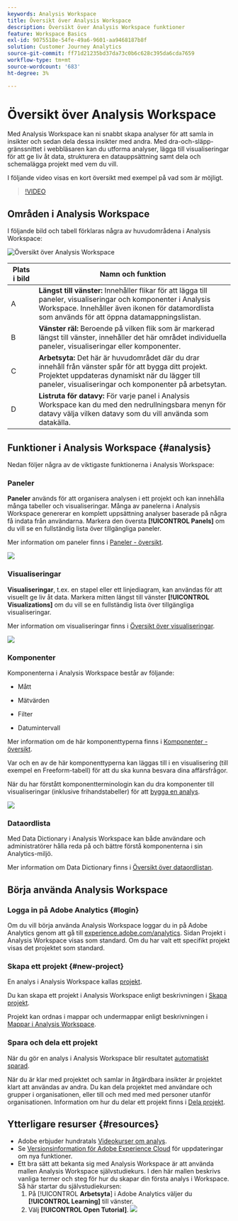 ```yaml
---
keywords: Analysis Workspace
title: Översikt över Analysis Workspace
description: Översikt över Analysis Workspace funktioner
feature: Workspace Basics
exl-id: 9075518e-54fe-49a6-9601-aa9468187b8f
solution: Customer Journey Analytics
source-git-commit: ff71d21235bd37da73c0b6c628c395da6cda7659
workflow-type: tm+mt
source-wordcount: '683'
ht-degree: 3%

---
```


# Översikt över Analysis Workspace

Med Analysis Workspace kan ni snabbt skapa analyser för att samla in insikter och sedan dela dessa insikter med andra. Med dra-och-släpp-gränssnittet i webbläsaren kan du utforma analyser, lägga till visualiseringar för att ge liv åt data, strukturera en datauppsättning samt dela och schemalägga projekt med vem du vill.

I följande video visas en kort översikt med exempel på vad som är möjligt.

>[!VIDEO](https://video.tv.adobe.com/v/26266/?quality=12)

## Områden i Analysis Workspace

I följande bild och tabell förklaras några av huvudområdena i Analysis Workspace:

![Översikt över Analysis Workspace](assets/analysis-workspace-overvew.png)

| Plats i bild | Namn och funktion |
|---------|----------|
| A | **Längst till vänster:** Innehåller flikar för att lägga till paneler, visualiseringar och komponenter i Analysis Workspace. Innehåller även ikonen för datamordlista som används för att öppna datamappningslistan. |
| B | **Vänster räl:** Beroende på vilken flik som är markerad längst till vänster, innehåller det här området individuella paneler, visualiseringar eller komponenter. |
| C | **Arbetsyta:** Det här är huvudområdet där du drar innehåll från vänster spår för att bygga ditt projekt. Projektet uppdateras dynamiskt när du lägger till paneler, visualiseringar och komponenter på arbetsytan. |
| D | **Listruta för datavy:** För varje panel i Analysis Workspace kan du med den nedrullningsbara menyn för datavy välja vilken datavy som du vill använda som datakälla. |

## Funktioner i Analysis Workspace {#analysis}

Nedan följer några av de viktigaste funktionerna i Analysis Workspace:

### Paneler

**Paneler** används för att organisera analysen i ett projekt och kan innehålla många tabeller och visualiseringar. Många av panelerna i Analysis Workspace genererar en komplett uppsättning analyser baserade på några få indata från användarna. Markera den översta **[!UICONTROL Panels]** om du vill se en fullständig lista över tillgängliga paneler.

Mer information om paneler finns i [Paneler - översikt](/help/analysis-workspace/c-panels/panels.md).

![](assets/build-panels.png)

### Visualiseringar

**Visualiseringar**, t.ex. en stapel eller ett linjediagram, kan användas för att visuellt ge liv åt data. Markera mitten längst till vänster **[!UICONTROL Visualizations]** om du vill se en fullständig lista över tillgängliga visualiseringar.

Mer information om visualiseringar finns i [Översikt över visualiseringar](/help/analysis-workspace/visualizations/freeform-analysis-visualizations.md).

![](assets/build-visualizations.png)

### Komponenter

Komponenterna i Analysis Workspace består av följande:

* Mått

* Mätvärden

* Filter

* Datumintervall

Mer information om de här komponenttyperna finns i [Komponenter - översikt](/help/components/overview.md).

Var och en av de här komponenttyperna kan läggas till i en visualisering (till exempel en Freeform-tabell) för att du ska kunna besvara dina affärsfrågor.

När du har förstått komponentterminologin kan du dra komponenter till visualiseringar (inklusive frihandstabeller) för att [bygga en analys](/help/analysis-workspace/visualizations/freeform-table/freeform-table.md).

![](assets/build-components.png)

### Dataordlista

Med Data Dictionary i Analysis Workspace kan både användare och administratörer hålla reda på och bättre förstå komponenterna i sin Analytics-miljö.

Mer information om Data Dictionary finns i [Översikt över dataordlistan](/help/components/data-dictionary/data-dictionary-overview.md).

## Börja använda Analysis Workspace

### Logga in på Adobe Analytics {#login}

Om du vill börja använda Analysis Workspace loggar du in på Adobe Analytics genom att gå till [experience.adobe.com/analytics](https://experience.adobe.com/analytics). Sidan Projekt i Analysis Workspace visas som standard. Om du har valt ett specifikt projekt visas det projektet som standard.

### Skapa ett projekt {#new-project}

En analys i Analysis Workspace kallas [projekt](/help/analysis-workspace/build-workspace-project/freeform-overview.md).

Du kan skapa ett projekt i Analysis Workspace enligt beskrivningen i [Skapa projekt](/help/analysis-workspace/build-workspace-project/create-projects.md).

Projekt kan ordnas i mappar och undermappar enligt beskrivningen i [Mappar i Analysis Workspace](/help/analysis-workspace/build-workspace-project/workspace-folders/about-folders.md).

### Spara och dela ett projekt

När du gör en analys i Analysis Workspace blir resultatet [automatiskt sparad](/help/analysis-workspace/build-workspace-project/save-projects.md).

När du är klar med projektet och samlar in åtgärdbara insikter är projektet klart att användas av andra. Du kan dela projektet med användare och grupper i organisationen, eller till och med med med personer utanför organisationen. Information om hur du delar ett projekt finns i [Dela projekt](/help/analysis-workspace/curate-share/share-projects.md).

## Ytterligare resurser {#resources}

* Adobe erbjuder hundratals [Videokurser om analys](https://experienceleague.adobe.com/docs/analytics-learn/tutorials/overview.html).
* Se [Versionsinformation för Adobe Experience Cloud](https://experienceleague.adobe.com/docs/release-notes/experience-cloud/current.html#analytics) för uppdateringar om nya funktioner.
* Ett bra sätt att bekanta sig med Analysis Workspace är att använda mallen Analysis Workspace självstudiekurs. I den här mallen beskrivs vanliga termer och steg för hur du skapar din första analys i Workspace. Så här startar du självstudiekursen:
   1. På [!UICONTROL **Arbetsyta**] i Adobe Analytics väljer du **[!UICONTROL Learning]** till vänster.
   1. Välj **[!UICONTROL Open Tutorial]**.
      ![](assets/training-tutorial.png)
